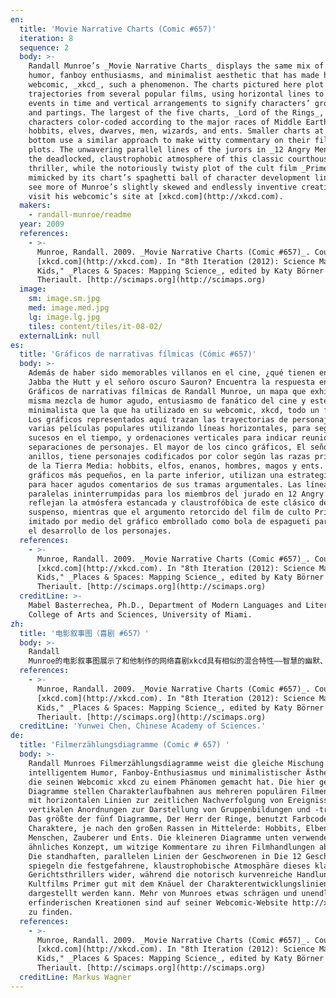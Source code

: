 ```yaml
---
en:
  title: 'Movie Narrative Charts (Comic #657)'
  iteration: 8
  sequence: 2
  body: >-
    Randall Munroe’s _Movie Narrative Charts_ displays the same mix of brainy
    humor, fanboy enthusiasms, and minimalist aesthetic that has made his
    webcomic, _xkcd_, such a phenomenon. The charts pictured here plot character
    trajectories from several popular films, using horizontal lines to track
    events in time and vertical arrangements to signify characters’ groupings
    and partings. The largest of the five charts, _Lord of the Rings_, has
    characters color-coded according to the major races of Middle Earth:
    hobbits, elves, dwarves, men, wizards, and ents. Smaller charts at the
    bottom use a similar approach to make witty commentary on their films’
    plots. The unwavering parallel lines of the jurors in _12 Angry Men_ reflect
    the deadlocked, claustrophobic atmosphere of this classic courthouse
    thriller, while the notoriously twisty plot of the cult film _Primer_ is
    mimicked by its chart’s spaghetti ball of character development lines. To
    see more of Munroe’s slightly skewed and endlessly inventive creations,
    visit his webcomic’s site at [xkcd.com](http://xkcd.com).
  makers:
    - randall-munroe/readme
  year: 2009
  references:
    - >-
      Munroe, Randall. 2009. _Movie Narrative Charts (Comic #657)_. Courtesy of
      [xkcd.com](http://xkcd.com). In "8th Iteration (2012): Science Maps for
      Kids," _Places & Spaces: Mapping Science_, edited by Katy Börner and Todd
      Theriault. [http://scimaps.org](http://scimaps.org)
  image:
    sm: image.sm.jpg
    med: image.med.jpg
    lg: image.lg.jpg
    tiles: content/tiles/it-08-02/
  externalLink: null
es:
  title: 'Gráficos de narrativas fílmicas (Cómic #657)'
  body: >-
    Además de haber sido memorables villanos en el cine, ¿qué tienen en común
    Jabba the Hutt y el señoro oscuro Sauron? Encuentra la respuesta en los
    Gráficos de narrativas fílmicas de Randall Munroe, un mapa que exhibe la
    misma mezcla de humor agudo, entusiasmo de fanático del cine y estética
    minimalista que la que ha utilizado en su webcomic, xkcd, todo un fenómeno.
    Los gráficos representados aquí trazan las trayectorias de personajes de
    varias películas populares utilizando líneas horizontales, para seguir
    sucesos en el tiempo, y ordenaciones verticales para indicar reuniones o
    separaciones de personajes. El mayor de los cinco gráficos, El señor de los
    anillos, tiene personajes codificados por color según las razas principales
    de la Tierra Media: hobbits, elfos, enanos, hombres, magos y ents. Los
    gráficos más pequeños, en la parte inferior, utilizan una estrategia similar
    para hacer agudos comentarios de sus tramas argumentales. Las líneas
    paralelas ininterrumpidas para los miembros del jurado en 12 Angry Men
    reflejan la atmósfera estancada y claustrofóbica de este clásico del cine de
    suspenso, mientras que el argumento retorcido del film de culto Primer es
    imitado por medio del gráfico embrollado como bola de espagueti para indicar
    el desarrollo de los personajes.
  references:
    - >-
      Munroe, Randall. 2009. _Movie Narrative Charts (Comic #657)_. Courtesy of
      [xkcd.com](http://xkcd.com). In "8th Iteration (2012): Science Maps for
      Kids," _Places & Spaces: Mapping Science_, edited by Katy Börner and Todd
      Theriault. [http://scimaps.org](http://scimaps.org)
  creditLine: >-
    Mabel Basterrechea, Ph.D., Department of Modern Languages and Literatures,
    College of Arts and Sciences, University of Miami.
zh:
  title: '电影叙事图（喜剧 #657）'
  body: >-
    Randall
    Munroe的电影叙事图展示了和他制作的网络喜剧xkcd具有相似的混合特性——智慧的幽默、疯狂的热情以及极简主义美学。在此展示的图表构造了几个流行电影中的角色发展轨迹，运用水平线条追踪事件的时间轨迹以及垂直分类来彰显角色的聚合与分离。五张图中最大的一张——《指环王》，根据中土的主要种族分别对角色标注了不同的颜色，包括：霍比特人、精灵、侏儒、人类、巫师和树精等。底部的小图使用了相同的方法对电影中的情节进行了有趣的评论。电影《十二罗汉》中代表评审员们的无交集的水平线反映了经典法院惊悚片中的死静、幽闭的氛围。但电影《雷管》中那些著名的扭曲情节也通过图表中的类似意大利面的角色发展线条逼真的模拟出来。想看Munroe更多扭曲而别出心裁的创造，请访问他的网络喜剧网站xkcd.com。
  references:
    - >-
      Munroe, Randall. 2009. _Movie Narrative Charts (Comic #657)_. Courtesy of
      [xkcd.com](http://xkcd.com). In "8th Iteration (2012): Science Maps for
      Kids," _Places & Spaces: Mapping Science_, edited by Katy Börner and Todd
      Theriault. [http://scimaps.org](http://scimaps.org)
  creditLine: 'Yunwei Chen, Chinese Academy of Sciences.'
de:
  title: 'Filmerzählungsdiagramme (Comic # 657) '
  body: >-
    Randall Munroes Filmerzählungsdiagramme weist die gleiche Mischung von
    intelligentem Humor, Fanboy-Enthusiasmus und minimalistischer Ästhetik auf,
    die seinen Webcomic xkcd zu einem Phänomen gemacht hat. Die hier gezeigten
    Diagramme stellen Charakterlaufbahnen aus mehreren populären Filmen dar –
    mit horizontalen Linien zur zeitlichen Nachverfolgung von Ereignissen und
    vertikalen Anordnungen zur Darstellung von Gruppenbildungen und -trennungen.
    Das größte der fünf Diagramme, Der Herr der Ringe, benutzt Farbcodes für die
    Charaktere, je nach den großen Rassen in Mittelerde: Hobbits, Elben, Zwerge,
    Menschen, Zauberer und Ents. Die kleineren Diagramme unten verwenden ein
    ähnliches Konzept, um witzige Kommentare zu ihren Filmhandlungen abzugeben.
    Die standhaften, parallelen Linien der Geschworenen in Die 12 Geschworenen
    spiegeln die festgefahrene, klaustrophobische Atmosphäre dieses klassischen
    Gerichtsthrillers wider, während die notorisch kurvenreiche Handlung des
    Kultfilms Primer gut mit dem Knäuel der Charakterentwicklungslinien
    dargestellt werden kann. Mehr von Munroes etwas schrägen und unendlich
    erfinderischen Kreationen sind auf seiner Webcomic-Website http://xkcd.com
    zu finden.
  references:
    - >-
      Munroe, Randall. 2009. _Movie Narrative Charts (Comic #657)_. Courtesy of
      [xkcd.com](http://xkcd.com). In "8th Iteration (2012): Science Maps for
      Kids," _Places & Spaces: Mapping Science_, edited by Katy Börner and Todd
      Theriault. [http://scimaps.org](http://scimaps.org)
  creditLine: Markus Wagner
---
```

